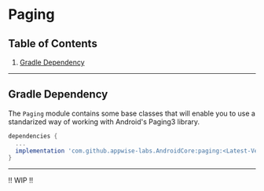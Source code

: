 # Paging

## Table of Contents

1. [Gradle Dependency](#gradle-dependency)

---

## Gradle Dependency

The `Paging` module contains some base classes that will enable you to use a standarized way of working with Android's Paging3 library.

```groovy
dependencies {
  ...
  implementation 'com.github.appwise-labs.AndroidCore:paging:<Latest-Version>'
}
```

---


!! WIP !! 